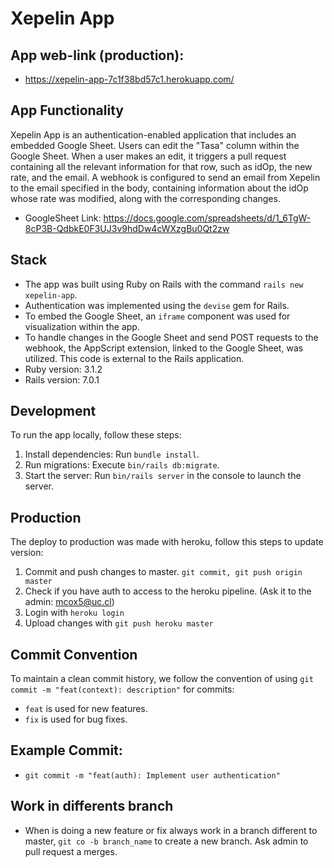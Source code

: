 # Xepelin App

## App web-link (production):
- https://xepelin-app-7c1f38bd57c1.herokuapp.com/

## App Functionality

Xepelin App is an authentication-enabled application that includes an embedded Google Sheet. Users can edit the "Tasa" column within the Google Sheet. When a user makes an edit, it triggers a pull request containing all the relevant information for that row, such as idOp, the new rate, and the email. A webhook is configured to send an email from Xepelin to the email specified in the body, containing information about the idOp whose rate was modified, along with the corresponding changes.

- GoogleSheet Link:
https://docs.google.com/spreadsheets/d/1_6TgW-8cP3B-QdbkE0F3UJ3v9hdDw4cWXzgBu0Qt2zw

## Stack

- The app was built using Ruby on Rails with the command `rails new xepelin-app`.
- Authentication was implemented using the `devise` gem for Rails.
- To embed the Google Sheet, an `iframe` component was used for visualization within the app.
- To handle changes in the Google Sheet and send POST requests to the webhook, the AppScript extension, linked to the Google Sheet, was utilized. This code is external to the Rails application.
- Ruby version: 3.1.2
- Rails version: 7.0.1

## Development

To run the app locally, follow these steps:

1. Install dependencies: Run `bundle install`.
2. Run migrations: Execute `bin/rails db:migrate`.
3. Start the server: Run `bin/rails server` in the console to launch the server.

## Production

The deploy to production was made with heroku, follow this steps to update version:

1. Commit and push changes to master. `git commit, git push origin master`
2. Check if you have auth to access to the heroku pipeline. (Ask it to the admin: mcox5@uc.cl)
3. Login with `heroku login`
4. Upload changes with `git push heroku master`


## Commit Convention

To maintain a clean commit history, we follow the convention of using `git commit -m "feat(context): description"` for commits:

- `feat` is used for new features.
- `fix` is used for bug fixes.

## Example Commit:
- `git commit -m "feat(auth): Implement user authentication"`

## Work in differents branch
- When is doing a new feature or fix always work in a branch different to master, `git co -b branch_name` to create a new branch. Ask admin to pull request a merges.

